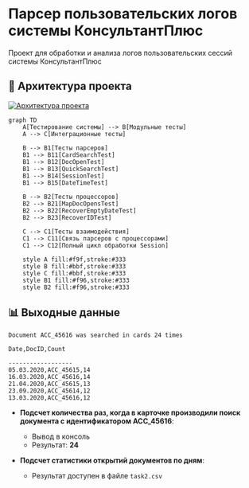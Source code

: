 # Парсер пользовательских логов системы КонсультантПлюс

Проект для обработки и анализа логов пользовательских сессий системы КонсультантПлюс

## 📌 Архитектура проекта

[![Архитектура проекта](https://docs.google.com/drawings/d/e/2PACX-1vRxt3x7fbQ7phT_3z8eUpc5nJW_NbU5yCgOsPuT7kAOCSWxXyZ7oKKLic5spuktzNir2fjPjQ-ZrP73/pub?w=901&h=720)](
https://docs.google.com/drawings/d/e/2PACX-1vRxt3x7fbQ7phT_3z8eUpc5nJW_NbU5yCgOsPuT7kAOCSWxXyZ7oKKLic5spuktzNir2fjPjQ-ZrP73/pub?w=901&h=720)

```mermaid
graph TD
    A[Тестирование системы] --> B[Модульные тесты]
    A --> C[Интеграционные тесты]
    
    B --> B1[Тесты парсеров]
    B1 --> B11[CardSearchTest]
    B1 --> B12[DocOpenTest]
    B1 --> B13[QuickSearchTest]
    B1 --> B14[SessionTest]
    B1 --> B15[DateTimeTest]
    
    B --> B2[Тесты процессоров]
    B2 --> B21[MapDocOpensTest]
    B2 --> B22[RecoverEmptyDateTest]
    B2 --> B23[RecoverIDTest]
    
    C --> C1[Тесты взаимодействия]
    C1 --> C11[Связь парсеров с процессорами]
    C1 --> C12[Полный цикл обработки Session]
    
    style A fill:#f9f,stroke:#333
    style B fill:#bbf,stroke:#333
    style C fill:#bbf,stroke:#333
    style B1 fill:#f96,stroke:#333
    style B2 fill:#f96,stroke:#333
```

## 📊 Выходные данные

```
Document ACC_45616 was searched in cards 24 times

Date,DocID,Count

------------------
05.03.2020,ACC_45615,14
16.03.2020,ACC_45616,14
21.04.2020,ACC_45615,13
23.09.2020,ACC_45614,12
13.03.2020,ACC_45616,12
```

- **Подсчет количества раз, когда в карточке производили поиск документа с идентификатором ACC_45616**:
    - Вывод в консоль
    - Результат: **24**


- **Подсчет статистики открытий документов по дням**:
    - Результат доступен в файле `task2.csv`

